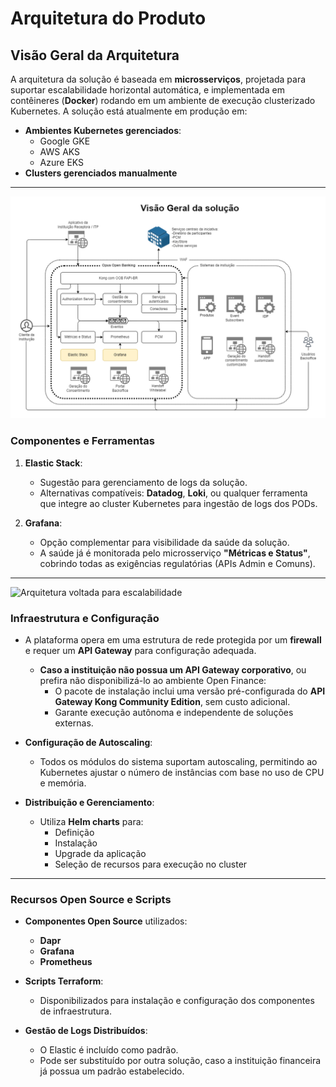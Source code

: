 # Arquitetura do Produto

## Visão Geral da Arquitetura

A arquitetura da solução é baseada em **microsserviços**, projetada para suportar escalabilidade horizontal automática, e implementada em contêineres (**Docker**) rodando em um ambiente de execução clusterizado Kubernetes. A solução está atualmente em produção em:

- **Ambientes Kubernetes gerenciados**:
  - Google GKE
  - AWS AKS
  - Azure EKS
- **Clusters gerenciados manualmente**

---

![Arquitetura geral](./images/visão_geral.png)

### Componentes e Ferramentas

1. **Elastic Stack**:
   - Sugestão para gerenciamento de logs da solução.
   - Alternativas compatíveis: **Datadog**, **Loki**, ou qualquer ferramenta que integre ao cluster Kubernetes para ingestão de logs dos PODs.

2. **Grafana**:
   - Opção complementar para visibilidade da saúde da solução.
   - A saúde já é monitorada pelo microsserviço **"Métricas e Status"**, cobrindo todas as exigências regulatórias (APIs Admin e Comuns).

---

![Arquitetura voltada para escalabilidade](./images/arquitetura_pods.png)

### Infraestrutura e Configuração

- A plataforma opera em uma estrutura de rede protegida por um **firewall** e requer um **API Gateway** para configuração adequada.
  - **Caso a instituição não possua um API Gateway corporativo**, ou prefira não disponibilizá-lo ao ambiente Open Finance:
    - O pacote de instalação inclui uma versão pré-configurada do **API Gateway Kong Community Edition**, sem custo adicional.
    - Garante execução autônoma e independente de soluções externas.

- **Configuração de Autoscaling**:
  - Todos os módulos do sistema suportam autoscaling, permitindo ao Kubernetes ajustar o número de instâncias com base no uso de CPU e memória.

- **Distribuição e Gerenciamento**:
  - Utiliza **Helm charts** para:
    - Definição
    - Instalação
    - Upgrade da aplicação
    - Seleção de recursos para execução no cluster

---

### Recursos Open Source e Scripts

- **Componentes Open Source** utilizados:
  - **Dapr**
  - **Grafana**
  - **Prometheus**

- **Scripts Terraform**:
  - Disponibilizados para instalação e configuração dos componentes de infraestrutura.

- **Gestão de Logs Distribuídos**:
  - O Elastic é incluído como padrão.
  - Pode ser substituído por outra solução, caso a instituição financeira já possua um padrão estabelecido.

